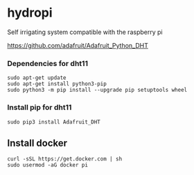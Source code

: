 # hydropi
Self irrigating system compatible with the raspberry pi


https://github.com/adafruit/Adafruit_Python_DHT
### Dependencies for dht11
```
sudo apt-get update
sudo apt-get install python3-pip
sudo python3 -m pip install --upgrade pip setuptools wheel
```

### Install pip for dht11
```
sudo pip3 install Adafruit_DHT
```
## Install docker 
```
curl -sSL https://get.docker.com | sh
sudo usermod -aG docker pi
```